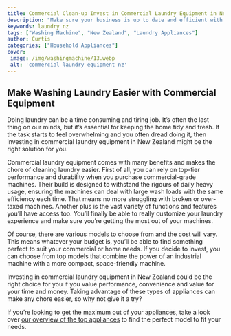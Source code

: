 ```yaml
---
title: Commercial Clean-up Invest in Commercial Laundry Equipment in New Zealand
description: "Make sure your business is up to date and efficient with the latest commercial laundry equipment available in New Zealand Learn more about the benefits and explore the options today"
keywords: laundry nz
tags: ["Washing Machine", "New Zealand", "Laundry Appliances"]
author: Curtis
categories: ["Household Appliances"]
cover: 
 image: /img/washingmachine/13.webp
 alt: 'commercial laundry equipment nz'
---
```

## Make Washing Laundry Easier with Commercial Equipment

Doing laundry can be a time consuming and tiring job. It’s often the last thing on our minds, but it’s essential for keeping the home tidy and fresh. If the task starts to feel overwhelming and you often dread doing it, then investing in commercial laundry equipment in New Zealand might be the right solution for you. 

Commercial laundry equipment comes with many benefits and makes the chore of cleaning laundry easier. First of all, you can rely on top-tier performance and durability when you purchase commercial-grade machines. Their build is designed to withstand the rigours of daily heavy usage, ensuring the machines can deal with large wash loads with the same efficiency each time. That means no more struggling with broken or over-taxed machines. Another plus is the vast variety of functions and features you’ll have access too. You’ll finally be able to really customize your laundry experience and make sure you’re getting the most out of your machines. 

Of course, there are various models to choose from and the cost will vary. This means whatever your budget is, you’ll be able to find something perfect to suit your commercial or home needs. If you decide to invest, you can choose from top models that combine the power of an industrial machine with a more compact, space-friendly machine.

Investing in commercial laundry equipment in New Zealand could be the right choice for you if you value performance, convenience and value for your time and money. Taking advantage of these types of appliances can make any chore easier, so why not give it a try? 

If you’re looking to get the maximum out of your appliances, take a look over [our overview of the top appliances](./pages/appliance-overview) to find the perfect model to fit your needs.
